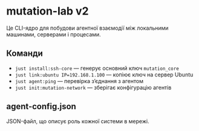 # mutation-lab v2

Це CLI-ядро для побудови агентної взаємодії між локальними машинами, серверами і процесами.

## Команди

- `just install:ssh-core` — генерує основний ключ `mutation_core`
- `just link:ubuntu IP=192.168.1.100` — копіює ключ на сервер Ubuntu
- `just agent:ping` — перевірка зʼєднання з агентом
- `just init:mutation-network` — зберігає конфігурацію агентів

## agent-config.json

JSON-файл, що описує роль кожної системи в мережі.